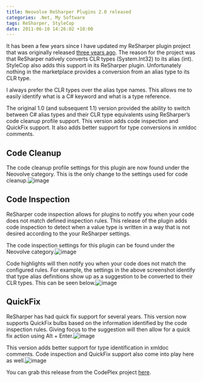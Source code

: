 ```yaml
---
title: Neovolve ReSharper Plugins 2.0 released
categories: .Net, My Software
tags: ReSharper, StyleCop
date: 2011-06-10 14:26:02 +10:00
---
```


It has been a few years since I have updated my ReSharper plugin project that was originally released [three years ago][0]. The reason for the project was that ReSharper natively converts CLR types (System.Int32) to its alias (int). StyleCop also adds this support in its ReSharper plugin. Unfortunately nothing in the marketplace provides a conversion from an alias type to its CLR type. 

I always prefer the CLR types over the alias type names. This allows me to easily identify what is a C# keyword and what is a type reference.

The original 1.0 (and subsequent 1.1) version provided the ability to switch between C# alias types and their CLR type equivalents using ReSharper’s code cleanup profile support. This version adds code inspection and QuickFix support. It also adds better support for type conversions in xmldoc comments.

<!--more-->

## Code Cleanup

The code cleanup profile settings for this plugin are now found under the Neovolve category. This is the only change to the settings used for code cleanup.![image][1]

## Code Inspection

ReSharper code inspection allows for plugins to notify you when your code does not match defined inspection rules. This release of the plugin adds code inspection to detect when a value type is written in a way that is not desired according to the your ReSharper settings. 

The code inspection settings for this plugin can be found under the Neovolve category.![image][2]

Code highlights will then notify you when your code does not match the configured rules. For example, the settings in the above screenshot identify that type alias definitions show up as a suggestion to be converted to their CLR types. This can be seen below.![image][3]

## QuickFix

ReSharper has had quick fix support for several years. This version now supports QuickFix bulbs based on the information identified by the code inspection rules. Giving focus to the suggestion will then allow for a quick fix action using Alt + Enter.![image][4]

This version adds better support for type identification in xmldoc comments. Code inspection and QuickFix support also come into play here as well.![image][5]

You can grab this release from the CodePlex project [here][6].

[0]: /2008/07/06/neovolve-resharper-plugins-1-0-released/
[1]: /files/image_102.png
[2]: /files/image_103.png
[3]: /files/image_104.png
[4]: /files/image_105.png
[5]: /files/image_106.png
[6]: http://neovolvex.codeplex.com/releases/view/45597
